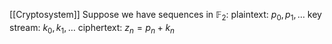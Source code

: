 [[Cryptosystem]]
Suppose we have sequences in $\mathbb{F}_{2}$:
plaintext: $p_{0},p_{1},\dots$
key stream: $k_{0},k_{1},\dots$
ciphertext: $z_{n}=p_{n}+k_{n}$
